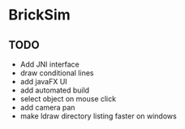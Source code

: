 # BrickSim
## TODO
- Add JNI interface
- draw conditional lines
- add javaFX UI
- add automated build
- select object on mouse click
- add camera pan
- make ldraw directory listing faster on windows